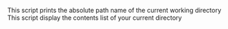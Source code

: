 This script prints the absolute path name of the current working directory
This script display the contents list of your current directory
